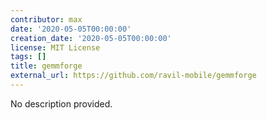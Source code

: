 ```yaml
---
contributor: max
date: '2020-05-05T00:00:00'
creation_date: '2020-05-05T00:00:00'
license: MIT License
tags: []
title: gemmforge
external_url: https://github.com/ravil-mobile/gemmforge
---
```


No description provided.
